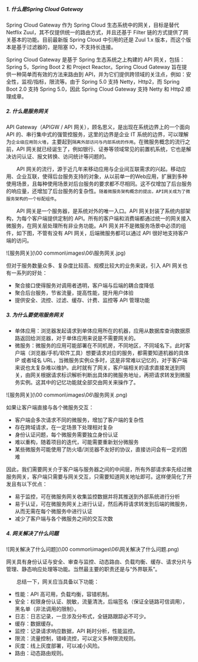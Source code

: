 ##### 1. 什么是Spring Cloud Gateway

Spring Cloud Gateway 作为 Spring Cloud 生态系统中的网关，目标是替代 Netflix Zuul，其不仅提供统一的路由方式，并且还基于 Filter 链的方式提供了网关基本的功能。目前最新版 Spring Cloud 中引用的还是 Zuul 1.x 版本，而这个版本是基于过滤器的，是阻塞 IO，不支持长连接。

Spring Cloud Gateway 是基于 Spring 生态系统之上构建的 API 网关，包括：Spring 5，Spring Boot 2 和 Project Reactor。Spring Cloud Gateway 旨在提供一种简单而有效的方法来路由到 API，并为它们提供跨领域的关注点，例如：安全性，监视/指标，限流等。由于 Spring 5.0 支持 Netty，Http2，而 Spring Boot 2.0 支持 Spring 5.0，因此 Spring Cloud Gateway 支持 Netty 和 Http2 顺理成章。

##### 2. 什么是服务网关

API Gateway（APIGW / API 网关），顾名思义，是出现在系统边界上的一个面向 API 的、串行集中式的强管控服务，这里的边界是企业 IT 系统的边界，可以理解为`企业级应用防火墙`，主要起到`隔离外部访问与内部系统的作用`。在微服务概念的流行之前，API 网关就已经诞生了，例如银行、证券等领域常见的前置机系统，它也是解决访问认证、报文转换、访问统计等问题的。

　　API 网关的流行，源于近几年来移动应用与企业间互联需求的兴起。移动应用、企业互联，使得后台服务支持的对象，从以前单一的Web应用，扩展到多种使用场景，且每种使用场景对后台服务的要求都不尽相同。这不仅增加了后台服务的响应量，还增加了后台服务的复杂性。`随着微服务架构概念的提出，API网关成为了微服务架构的一个标配组件`。

　　API 网关是一个服务器，是系统对外的唯一入口。API 网关封装了系统内部架构，为每个客户端提供定制的 API。所有的客户端和消费端都通过统一的网关接入微服务，在网关层处理所有非业务功能。API 网关并不是微服务场景中必须的组件，如下图，不管有没有 API 网关，后端微服务都可以通过 API 很好地支持客户端的访问。

![服务网关](\00 common\images\06\服务网关.jpg)

但对于服务数量众多、复杂度比较高、规模比较大的业务来说，引入 API 网关也有一系列的好处：

- 聚合接口使得服务对调用者透明，客户端与后端的耦合度降低
- 聚合后台服务，节省流量，提高性能，提升用户体验
- 提供安全、流控、过滤、缓存、计费、监控等 API 管理功能

##### 3. 为什么要使用服务网关

- 单体应用：浏览器发起请求到单体应用所在的机器，应用从数据库查询数据原路返回给浏览器，对于单体应用来说是不需要网关的。
- 微服务：微服务的应用可能部署在不同机房，不同地区，不同域名下。此时客户端（浏览器/手机/软件工具）想要请求对应的服务，都需要知道机器的具体 IP 或者域名 URL，当微服务实例众多时，这是非常难以记忆的，对于客户端来说也太复杂难以维护。此时就有了网关，客户端相关的请求直接发送到网关，由网关根据请求标识解析判断出具体的微服务地址，再把请求转发到微服务实例。这其中的记忆功能就全部交由网关来操作了。

![服务网关](\00 common\images\06\服务网关.png)

如果让客户端直接与各个微服务交互：

- 客户端会多次请求不同的微服务，增加了客户端的复杂性
- 存在跨域请求，在一定场景下处理相对复杂
- 身份认证问题，每个微服务需要独立身份认证
- 难以重构，随着项目的迭代，可能需要重新划分微服务
- 某些微服务可能使用了防火墙/浏览器不友好的协议，直接访问会有一定的困难　　

因此，我们需要网关介于客户端与服务器之间的中间层，所有外部请求率先经过微服务网关，客户端只需要与网关交互，只需要知道网关地址即可。这样便简化了开发且有以下优点：

- 易于监控，可在微服务网关收集监控数据并将其推送到外部系统进行分析
- 易于认证，可在微服务网关上进行认证，然后再将请求转发到后端的微服务，从而无需在每个微服务中进行认证
- 减少了客户端与各个微服务之间的交互次数

##### 4. 网关解决了什么问题

![网关解决了什么问题](\00 common\images\06\网关解决了什么问题.png)

网关具有身份认证与安全、审查与监控、动态路由、负载均衡、缓存、请求分片与管理、静态响应处理等功能。当然最主要的职责还是与“外界联系”。

　　总结一下，网关应当具备以下功能：

- 性能：API 高可用，负载均衡，容错机制。
- 安全：权限身份认证、脱敏，流量清洗，后端签名（保证全链路可信调用），黑名单（非法调用的限制）。
- 日志：日志记录，一旦涉及分布式，全链路跟踪必不可少。
- 缓存：数据缓存。
- 监控：记录请求响应数据，API 耗时分析，性能监控。
- 限流：流量控制，错峰流控，可以定义多种限流规则。
- 灰度：线上灰度部署，可以减小风险。
- 路由：动态路由规则。

